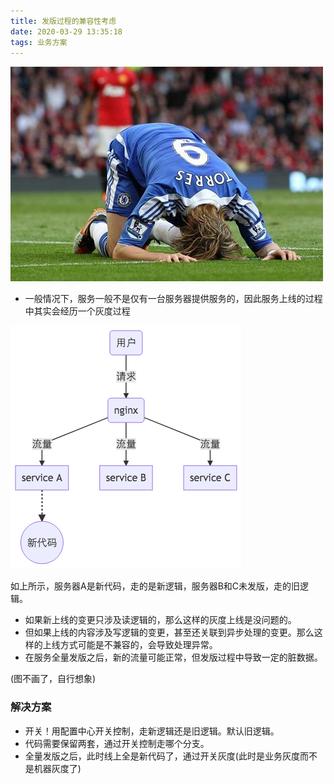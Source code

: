 ```yaml
---
title: 发版过程的兼容性考虑
date: 2020-03-29 13:35:18
tags: 业务方案
---
```


![](photo/Torres.jpg)

+ 一般情况下，服务一般不是仅有一台服务器提供服务的，因此服务上线的过程中其实会经历一个灰度过程

![](20200329-发版过程的兼容性考虑/mermaid-diagram-20200329140016.png)

如上所示，服务器A是新代码，走的是新逻辑，服务器B和C未发版，走的旧逻辑。

+ 如果新上线的变更只涉及读逻辑的，那么这样的灰度上线是没问题的。
+ 但如果上线的内容涉及写逻辑的变更，甚至还关联到异步处理的变更。那么这样的上线方式可能是不兼容的，会导致处理异常。
+ 在服务全量发版之后，新的流量可能正常，但发版过程中导致一定的脏数据。

(图不画了，自行想象)

### 解决方案
+ 开关！用配置中心开关控制，走新逻辑还是旧逻辑。默认旧逻辑。
+ 代码需要保留两套，通过开关控制走哪个分支。
+ 全量发版之后，此时线上全是新代码了，通过开关灰度(此时是业务灰度而不是机器灰度了)

